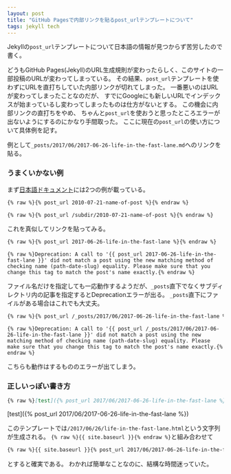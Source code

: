 ```yaml
---
layout: post
title: "GitHub Pagesで内部リンクを貼るpost_urlテンプレートについて"
tags: jekyll tech
---
```


Jekyllの`post_url`テンプレートについて日本語の情報が見つからず苦労したので書く。

どうもGitHub Pages(Jekyll)のURL生成規則が変わったらしく、このサイトの一部投稿のURLが変わってしまっている。
その結果、`post_url`テンプレートを使わずにURLを直打ちしていた内部リンクが切れてしまった。
一番悪いのはURLが変わってしまったことなのだが、
すでにGoogleにも新しいURLでインデックスが始まっているし変わってしまったものは仕方がないとする。
この機会に内部リンクの直打ちをやめ、
ちゃんと`post_url`を使おうと思ったところエラーが出ないようにするのにかなり手間取った。
ここに現在の`post_url`の使い方について具体例を記す。

例として`_posts/2017/06/2017-06-26-life-in-the-fast-lane.md`へのリンクを貼る。

### うまくいかない例

まず[日本語ドキュメント](http://jekyllrb-ja.github.io/docs/templates/#post--url)には2つの例が載っている。

```markdown
{% raw %}{% post_url 2010-07-21-name-of-post %}{% endraw %}
```

```markdown
{% raw %}{% post_url /subdir/2010-07-21-name-of-post %}{% endraw %}
```

これを真似してリンクを貼ってみる。

```markdown
{% raw %}{% post_url 2017-06-26-life-in-the-fast-lane %}{% endraw %}
```

```
{% raw %}Deprecation: A call to '{{ post_url 2017-06-26-life-in-the-fast-lane }}' did not match a post using the new matching method of checking name (path-date-slug) equality. Please make sure that you change this tag to match the post's name exactly.{% endraw %}
```

ファイル名だけを指定しても一応動作するようだが、`_posts`直下でなくサブディレクトリ内の記事を指定するとDeprecationエラーが出る。
`_posts`直下にファイルがある場合はこれでも大丈夫。

```markdown
{% raw %}{% post_url /_posts/2017/06/2017-06-26-life-in-the-fast-lane %}{% endraw %}
```

```
{% raw %}Deprecation: A call to '{{ post_url /_posts/2017/06/2017-06-26-life-in-the-fast-lane }}' did not match a post using the new matching method of checking name (path-date-slug) equality. Please make sure that you change this tag to match the post's name exactly.{% endraw %}
```

こちらも動作はするもののエラーが出てしまう。

### 正しいっぽい書き方

```markdown
{% raw %}[test]({% post_url 2017/06/2017-06-26-life-in-the-fast-lane %}){% endraw %}
```

[test]({% post_url 2017/06/2017-06-26-life-in-the-fast-lane %})

このテンプレートでは`/2017/06/26/life-in-the-fast-lane.html`という文字列が生成される。
`{% raw %}{{ site.baseurl }}{% endraw %}`と組み合わせて

```markdown
{% raw %}{{ site.baseurl }}{% post_url 2017/06/2017-06-26-life-in-the-fast-lane %}{% endraw %}
```

とすると確実である。
わかれば簡単なことなのに、結構な時間迷っていた。
